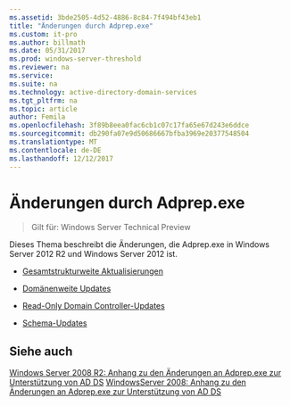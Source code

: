 ```yaml
---
ms.assetid: 3bde2505-4d52-4886-8c84-7f494bf43eb1
title: "Änderungen durch Adprep.exe"
ms.custom: it-pro
ms.author: billmath
ms.date: 05/31/2017
ms.prod: windows-server-threshold
ms.reviewer: na
ms.service: 
ms.suite: na
ms.technology: active-directory-domain-services
ms.tgt_pltfrm: na
ms.topic: article
author: Femila
ms.openlocfilehash: 3f89b8eea0fac6cb1c07c17fa65e67d243e6ddce
ms.sourcegitcommit: db290fa07e9d50686667bfba3969e20377548504
ms.translationtype: MT
ms.contentlocale: de-DE
ms.lasthandoff: 12/12/2017
---
```

# <a name="changes-made-by-adprepexe"></a>Änderungen durch Adprep.exe

>Gilt für: Windows Server Technical Preview

Dieses Thema beschreibt die Änderungen, die Adprep.exe in Windows Server 2012 R2 und Windows Server 2012 ist.  
  
-   [Gesamtstrukturweite Aktualisierungen](../../../ad-ds/deploy/RODC/Forest-Wide-Updates.md)  
  
-   [Domänenweite Updates](../../../ad-ds/deploy/Domain-Wide-Updates.md)  
  
-   [Read-Only Domain Controller-Updates](../../../ad-ds/deploy/RODC/Read-Only-Domain-Controller-Updates.md)  
  
-   [Schema-Updates](../../../ad-ds/deploy/Schema-Updates.md)  
  
## <a name="see-also"></a>Siehe auch  
[Windows Server 2008 R2: Anhang zu den Änderungen an Adprep.exe zur Unterstützung von AD DS](https://technet.microsoft.com/library/dd378876(v=ws.10).aspx)  
[WindowsServer 2008: Anhang zu den Änderungen an Adprep.exe zur Unterstützung von AD DS](https://technet.microsoft.com/library/cc770703(v=ws.10).aspx)  
  


